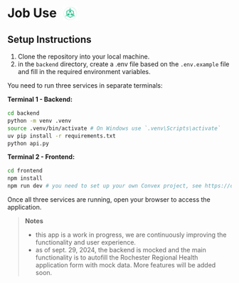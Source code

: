 # Job Use  <img src="job-use/public/job-use-logo.svg" alt="Job Use Logo" width="32" height="32" style="vertical-align: bottom; margin-left: 8px;">

## Setup Instructions
1. Clone the repository into your local machine.
2. in the `backend` directory, create a .env file based on the `.env.example` file and fill in the required environment variables.

You need to run three services in separate terminals:

**Terminal 1 - Backend:**
```bash
cd backend
python -m venv .venv
source .venv/bin/activate # On Windows use `.venv\Scripts\activate`
uv pip install -r requirements.txt
python api.py
```

**Terminal 2 - Frontend:**
```bash
cd frontend
npm install
npm run dev # you need to set up your own Convex project, see https://docs.convex.dev/quickstart
```

Once all three services are running, open your browser to access the application.

> **Notes**
> - this app is a work in progress, we are continuously improving the functionality and user experience.
> - as of sept. 29, 2024, the backend is mocked and the main functionality is to autofill the Rochester Regional Health application form with mock data. More features will be added soon.
